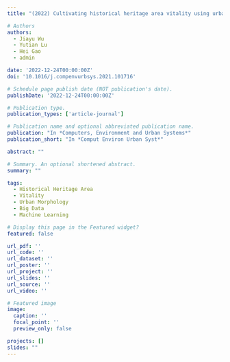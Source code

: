 ```yaml
---
title: "(2022) Cultivating historical heritage area vitality using urban morphology approach based on big data and machine learning. Computers, Environment and Urban Systems, 91, 101716"

# Authors
authors:
  - Jiayu Wu
  - Yutian Lu
  - Hei Gao
  - admin

date: '2022-12-24T00:00:00Z'
doi: '10.1016/j.compenvurbsys.2021.101716'

# Schedule page publish date (NOT publication's date).
publishDate: '2022-12-24T00:00:00Z'

# Publication type.
publication_types: ['article-journal']

# Publication name and optional abbreviated publication name.
publication: "In *Computers, Environment and Urban Systems*"
publication_short: "In *Comput Environ Urban Syst*"

abstract: ""

# Summary. An optional shortened abstract.
summary: ""

tags:
  - Historical Heritage Area
  - Vitality
  - Urban Morphology
  - Big Data
  - Machine Learning

# Display this page in the Featured widget?
featured: false

url_pdf: ''
url_code: ''
url_dataset: ''
url_poster: ''
url_project: ''
url_slides: ''
url_source: ''
url_video: ''

# Featured image
image:
  caption: ''
  focal_point: ''
  preview_only: false

projects: []
slides: ""
---
```


